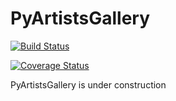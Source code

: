 # PyArtistsGallery

[![Build Status](https://travis-ci.org/h0rr0rrdrag0n/PyArtistsGallery.svg)](https://travis-ci.org/h0rr0rrdrag0n/PyArtistsGallery)

[![Coverage Status](https://coveralls.io/repos/h0rr0rrdrag0n/PyArtistsGallery/badge.svg?branch=adding_unittests)](https://coveralls.io/r/h0rr0rrdrag0n/PyArtistsGallery?branch=adding_unittests)

PyArtistsGallery is under construction
